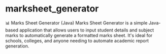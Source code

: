 # marksheet_generator
📊 Marks Sheet Generator (Java) Marks Sheet Generator is a simple Java-based application that allows users to input student details and subject marks to automatically generate a formatted marks sheet. It's ideal for schools, colleges, and anyone needing to automate academic report generation. 
